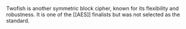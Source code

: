 Twofish is another symmetric block cipher, known for its flexibility and robustness. It is one of the [[AES]] finalists but was not selected as the standard.